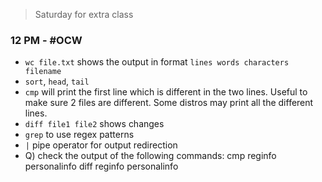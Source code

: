 >Saturday for extra class

### 12 PM - #OCW 
- `wc file.txt` shows the output in format `lines words characters filename`
- `sort`, `head`, `tail`
- `cmp` will print the first line which is different in the two lines. Useful to make sure 2 files are different. Some distros may print all the different lines.
- `diff file1 file2` shows changes
- `grep` to use regex patterns
- `|` pipe operator for output redirection
- Q) check the output of the following commands: cmp reginfo personalinfo
  diff reginfo personalinfo